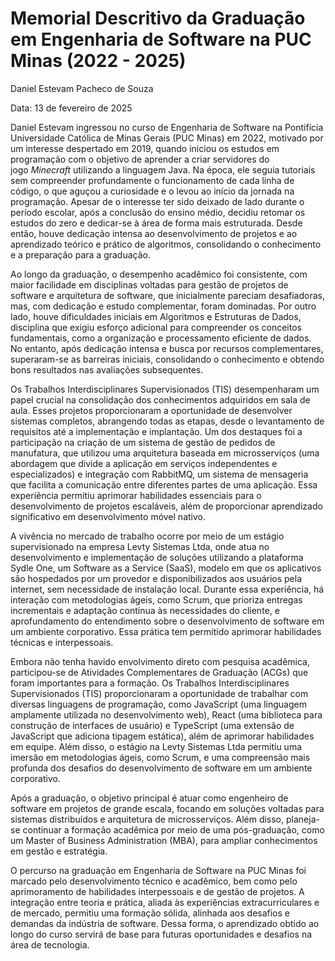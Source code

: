 # Memorial Descritivo da Graduação em Engenharia de Software na PUC Minas (2022 - 2025)

Daniel Estevam Pacheco de Souza

Data: 13 de fevereiro de 2025

Daniel Estevam ingressou no curso de Engenharia de Software na Pontifícia Universidade Católica de Minas Gerais (PUC Minas) em 2022, motivado por um interesse despertado em 2019, quando iniciou os estudos em programação com o objetivo de aprender a criar servidores do jogo *Minecraft* utilizando a linguagem Java. Na época, ele seguia tutoriais sem compreender profundamente o funcionamento de cada linha de código, o que aguçou a curiosidade e o levou ao início da jornada na programação. Apesar de o interesse ter sido deixado de lado durante o período escolar, após a conclusão do ensino médio, decidiu retomar os estudos do zero e dedicar-se à área de forma mais estruturada. Desde então, houve dedicação intensa ao desenvolvimento de projetos e ao aprendizado teórico e prático de algoritmos, consolidando o conhecimento e a preparação para a graduação.

Ao longo da graduação, o desempenho acadêmico foi consistente, com maior facilidade em disciplinas voltadas para gestão de projetos de software e arquitetura de software, que inicialmente pareciam desafiadoras, mas, com dedicação e estudo complementar, foram dominadas. Por outro lado, houve dificuldades iniciais em Algoritmos e Estruturas de Dados, disciplina que exigiu esforço adicional para compreender os conceitos fundamentais, como a organização e processamento eficiente de dados. No entanto, após dedicação intensa e busca por recursos complementares, superaram-se as barreiras iniciais, consolidando o conhecimento e obtendo bons resultados nas avaliações subsequentes.

Os Trabalhos Interdisciplinares Supervisionados (TIS) desempenharam um papel crucial na consolidação dos conhecimentos adquiridos em sala de aula. Esses projetos proporcionaram a oportunidade de desenvolver sistemas completos, abrangendo todas as etapas, desde o levantamento de requisitos até a implementação e implantação. Um dos destaques foi a participação na criação de um sistema de gestão de pedidos de manufatura, que utilizou uma arquitetura baseada em microsserviços (uma abordagem que divide a aplicação em serviços independentes e especializados) e integração com RabbitMQ, um sistema de mensageria que facilita a comunicação entre diferentes partes de uma aplicação. Essa experiência permitiu aprimorar habilidades essenciais para o desenvolvimento de projetos escaláveis, além de proporcionar aprendizado significativo em desenvolvimento móvel nativo.

A vivência no mercado de trabalho ocorre por meio de um estágio supervisionado na empresa Levty Sistemas Ltda, onde atua no desenvolvimento e implementação de soluções utilizando a plataforma Sydle One, um Software as a Service (SaaS), modelo em que os aplicativos são hospedados por um provedor e disponibilizados aos usuários pela internet, sem necessidade de instalação local. Durante essa experiência, há interação com metodologias ágeis, como Scrum, que prioriza entregas incrementais e adaptação contínua às necessidades do cliente, e aprofundamento do entendimento sobre o desenvolvimento de software em um ambiente corporativo. Essa prática tem permitido aprimorar habilidades técnicas e interpessoais.

Embora não tenha havido envolvimento direto com pesquisa acadêmica, participou-se de Atividades Complementares de Graduação (ACGs) que foram importantes para a formação. Os Trabalhos Interdisciplinares Supervisionados (TIS) proporcionaram a oportunidade de trabalhar com diversas linguagens de programação, como JavaScript (uma linguagem amplamente utilizada no desenvolvimento web), React (uma biblioteca para construção de interfaces de usuário) e TypeScript (uma extensão de JavaScript que adiciona tipagem estática), além de aprimorar habilidades em equipe. Além disso, o estágio na Levty Sistemas Ltda permitiu uma imersão em metodologias ágeis, como Scrum, e uma compreensão mais profunda dos desafios do desenvolvimento de software em um ambiente corporativo.

Após a graduação, o objetivo principal é atuar como engenheiro de software em projetos de grande escala, focando em soluções voltadas para sistemas distribuídos e arquitetura de microsserviços. Além disso, planeja-se continuar a formação acadêmica por meio de uma pós-graduação, como um Master of Business Administration (MBA), para ampliar conhecimentos em gestão e estratégia.

O percurso na graduação em Engenharia de Software na PUC Minas foi marcado pelo desenvolvimento técnico e acadêmico, bem como pelo aprimoramento de habilidades interpessoais e de gestão de projetos. A integração entre teoria e prática, aliada às experiências extracurriculares e de mercado, permitiu uma formação sólida, alinhada aos desafios e demandas da indústria de software. Dessa forma, o aprendizado obtido ao longo do curso servirá de base para futuras oportunidades e desafios na área de tecnologia.
